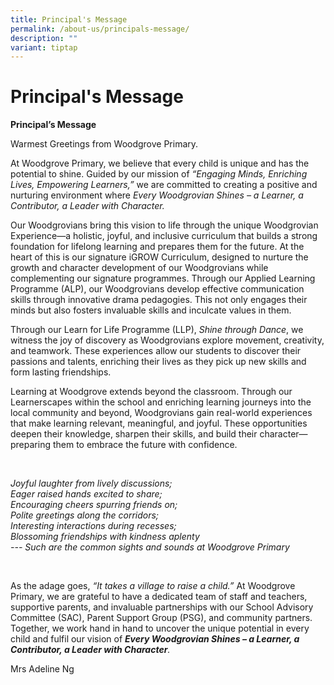 ```yaml
---
title: Principal's Message
permalink: /about-us/principals-message/
description: ""
variant: tiptap
---
```

<h1><strong>Principal's Message</strong></h1>
<p></p>
<p><strong>Principal’s Message</strong>
</p>
<p>Warmest Greetings from Woodgrove Primary.</p>
<p>At Woodgrove Primary, we believe that every child is unique and has the
potential to shine. Guided by our mission of <em>“Engaging Minds, Enriching Lives, Empowering Learners,”</em> we
are committed to creating a positive and nurturing environment where <em>Every Woodgrovian Shines – a Learner, a Contributor, a Leader with Character.</em>
</p>
<p>Our Woodgrovians bring this vision to life through the unique Woodgrovian
Experience—a holistic, joyful, and inclusive curriculum that builds a strong
foundation for lifelong learning and prepares them for the future. At the
heart of this is our signature iGROW Curriculum, designed to nurture the
growth and character development of our Woodgrovians while complementing
our signature programmes. Through our Applied Learning Programme (ALP),
our Woodgrovians develop effective communication skills through innovative
drama pedagogies. This not only engages their minds but also fosters invaluable
skills and inculcate values in them.</p>
<p>Through our Learn for Life Programme (LLP), <em>Shine through Dance</em>,
we witness the joy of discovery as Woodgrovians explore movement, creativity,
and teamwork. These experiences allow our students to discover their passions
and talents, enriching their lives as they pick up new skills and form
lasting friendships.</p>
<p>Learning at Woodgrove extends beyond the classroom. Through our Learnerscapes
within the school and enriching learning journeys into the local community
and beyond, Woodgrovians gain real-world experiences that make learning
relevant, meaningful, and joyful. These opportunities deepen their knowledge,
sharpen their skills, and build their character—preparing them to embrace
the future with confidence.</p>
<p>&nbsp;</p>
<p><em>Joyful laughter from lively discussions;</em>
<br><em>Eager raised hands excited to share;</em>
<br><em>Encouraging cheers spurring friends on;</em>
<br><em>Polite greetings along the corridors;</em>
<br><em>Interesting interactions during recesses;</em>
<br><em>Blossoming friendships with kindness aplenty</em>
<br><em>--- Such are the common sights and sounds at Woodgrove Primary</em>
</p>
<p>&nbsp;</p>
<p>As the adage goes, <em>“It takes a village to raise a child.”</em> At Woodgrove
Primary, we are grateful to have a dedicated team of staff and teachers,
supportive parents, and invaluable partnerships with our School Advisory
Committee (SAC), Parent Support Group (PSG), and community partners. Together,
we work hand in hand to uncover the unique potential in every child and
fulfil our vision of <strong><em>Every Woodgrovian Shines – a Learner, a Contributor, a Leader with Character</em></strong><em>.</em>
</p>
<p>Mrs Adeline Ng</p>